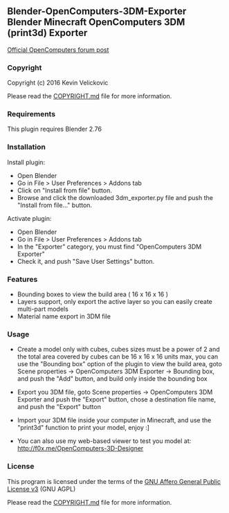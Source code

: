 
## Blender-OpenComputers-3DM-Exporter<br/>Blender Minecraft OpenComputers 3DM (print3d) Exporter

[Official OpenComputers forum post](https://oc.cil.li/index.php?/topic/817-blender-3dm-print3d-exporter/)

### Copyright

Copyright (c) 2016 Kevin Velickovic<br />

Please read the [COPYRIGHT.md](COPYRIGHT.md) file for more information.

### Requirements

This plugin requires Blender 2.76

### Installation

Install plugin:
* Open Blender
* Go in File > User Preferences > Addons tab
* Click on "Install from file" button.
* Browse and click the downloaded 3dm_exporter.py file and push the "Install from file..." button.

Activate plugin:
* Open Blender
* Go in File > User Preferences > Addons tab
* In the "Exporter" category, you must find "OpenComputers 3DM Exporter"
* Check it, and push "Save User Settings" button.

### Features

* Bounding boxes to view the build area ( 16 x 16 x 16 )
* Layers support, only export the active layer so you can easily create multi-part models
* Material name export in 3DM file

### Usage

* Create a model only with cubes, cubes sizes must be a power of 2 and the total area covered by cubes can be 16 x 16 x 16 units max, you can use the "Bounding box" option of the plugin to view the build area, goto Scene properties -> OpenComputers 3DM Exporter -> Bounding box, and push the "Add" button, and build only inside the bounding box

* Export you 3DM file, goto Scene properties -> OpenComputers 3DM Exporter and push the "Export" button, chose a destination file name, and push the "Export" button

* Import your 3DM file inside your computer in Minecraft, and use the "print3d" function to print your model, enjoy :]

* You can also use my web-based viewer to test you model at: http://f0x.me/OpenComputers-3D-Designer

### License

This program is licensed under the terms of the
[GNU Affero General Public License v3](http://www.gnu.org/licenses/agpl.html)
(GNU AGPL)

Please read the [COPYRIGHT.md](COPYRIGHT.md) file for more information.
